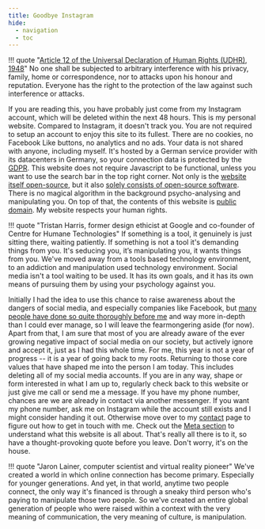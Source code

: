 ```yaml
---
title: Goodbye Instagram
hide:
  - navigation
  - toc
---
```


!!! quote "[Article 12 of the Universal Declaration of Human Rights (UDHR), 1948](https://www.un.org/en/universal-declaration-human-rights/)"
	No one shall be subjected to arbitrary interference with his privacy, family, home or correspondence, nor to attacks upon his honour and reputation. Everyone has the right to the protection of the law against such interference or attacks.

If you are reading this, you have probably just come from my Instagram account, which will be deleted within the next 48 hours. This is my personal website. Compared to Instagram, it doesn't track you. You are not required to setup an account to enjoy this site to its fullest. There are no cookies, no Facebook Like buttons, no analytics and no ads. Your data is not shared with anyone, including myself. It's hosted by a German service provider with its datacenters in Germany, so your connection data is protected by the [GDPR](https://eur-lex.europa.eu/eli/reg/2016/679/oj). This website does not require Javascript to be functional, unless you want to use the search bar in the top right corner. Not only is the [website itself open-source](https://github.com/elsenm/digital-garden), but it also [solely consists of open-source software](/about/#tech-stack). There is no magical algorithm in the background psycho-analysing and manipulating you. On top of that, the contents of this website is [public domain](/license). My website respects your human rights.

!!! quote "Tristan Harris, former design ethicist at Google and co-founder of Centre for Humane Technologies"
	If something is a tool, it genuinely is just sitting there, waiting patiently. If something is not a tool it's demanding things from you. It's seducing you, it’s manipulating you, it wants things from you. We've moved away from a tools based technology environment, to an addiction and manipulation used technology environment. Social media isn't a tool waiting to be used. It has its own goals, and it has its own means of pursuing them by using your psychology against you.

Initially I had the idea to use this chance to raise awareness about the dangers of social media, and especially companies like Facebook, but [many people have done so quite thoroughly before me](https://duckduckgo.com/?q=Why+you+should+quit+social+media) and way more in-depth than I could ever manage, so I will leave the fearmongering aside (for now). Apart from that, I am sure that most of you are already aware of the ever growing negative impact of social media on our society, but actively ignore and accept it, just as I had this whole time. For me, this year is not a year of progress -- it is a year of going back to my roots. Returning to those core values that have shaped me into the person I am today. This includes deleting all of my social media accounts. If you are in any way, shape or form interested in what I am up to, regularly check back to this website or just give me call or send me a message. If you have my phone number, chances are we are already in contact via another messenger. If you want my phone number, ask me on Instagram while the account still exists and I might consider handing it out. Otherwise move over to my [contact](/contact) page to figure out how to get in touch with me. Check out the [Meta section](/about) to understand what this website is all about. That's really all there is to it, so have a thought-provoking quote before you leave. Don't worry,  it's on the house.

!!! quote "Jaron Lainer, computer scientist and virtual reality pioneer"
    We've created a world in which online connection has become primary. Especially for younger generations. And yet, in that world, anytime two people connect, the only way it's financed is through a sneaky third person who's paying to manipulate those two people. So we've created an entire global generation of people who were raised within a context with the very meaning of communication, the very meaning of culture, is manipulation.
